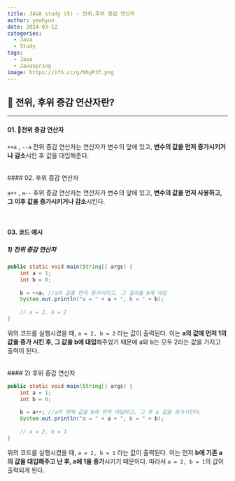 ```yaml
---
title: JAVA study (5) - 전위,후위 증감 연산자
author: yeahyun
date: 2024-03-12
categories:
  - Java
  - Study
tags:
  - Java
  - JavaSpring
image: https://ifh.cc/g/NhyPJf.png
---
```

## 🔎 전위, 후위 증감 연산자란?
---
#### 01. 전위 증감 연산자

`++a` , `--a`
전위 증감 연산자는 연산자가 변수의 앞에 있고,
**변수의 값을 먼저 증가시키거나 감소**시킨 후 값을 대입해준다.

<BR>
#### 02. 후위 증감 연산자

`a++` , `a--`
후위 증감 연산자는 연산자가 변수의 앞에 있고,
**변수의 값을 먼저 사용하고, 그 이후 값을 증가시키거나 감소**시킨다.

<br> 

#### 03. 코드 예시

##### 1) 전위 증감 연산자

```java
public static void main(String[] args) {  
    int a = 1;  
    int b = 0;  
  
    b = ++a; //a의 값을 먼저 증가시키고, 그 결과를 b에 대입  
    System.out.println("a = " + a + ", b = " + b);
    
    // a = 2, b = 2
}
```

위의 코드를 실행시켰을 때, `a = 2, b = 2` 라는 값이 출력된다.
이는 **a의 값에 먼저 1의 값을 증가 시킨 후, 그 값을 b에 대입**해주었기 때문에
a와 b는 모두 2라는 값을 가지고 출력이 된다.


<br>
#### 2) 후위 증감 연산자

```java
public static void main(String[] args) {  
    int a = 1;  
    int b = 0;  
  
    b = a++; //a의 현재 값을 b에 먼저 대입하고, 그 후 a 값을 증가시킨다.
    System.out.println("a = " + a + ", b = " + b);
    
    // a = 2, b = 1
}
```

위의 코드를 실행시켰을 때, `a = 2, b = 1` 라는 값이 출력된다.
이는 먼저 **b에 기존 a의 값을 대입해주고 난 후, a에 1을 증가**시키기 때문이다.
따라서 `a = 2, b = 1`의 값이 출력되게 된다.
